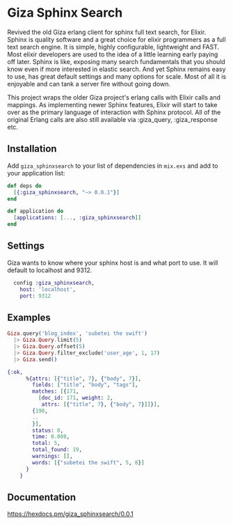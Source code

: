 Giza Sphinx Search
======
Revived the old Giza erlang client for sphinx full text search, for Elixir. Sphinx is quality software and a great choice for elixir programmers as a full text search engine.  It is simple, highly configurable, lightweight and FAST.  Most elixir developers are used to the idea of a little learning early paying off later. Sphinx is like, exposing many search fundamentals that you should know even if more interested in elastic search.  And yet Sphinx remains easy to use, has great default settings and many options for scale.  Most of all it is enjoyable and can tank a server fire without going down.

This project wraps the older Giza project's erlang calls with Elixir calls and mappings. As implementing newer Sphinx features, Elixir will start to take over as the primary language of interaction with Sphinx protocol.  All of the original Erlang calls are also still available via :giza_query, :giza_response etc.


## Installation

Add `giza_sphinxsearch` to your list of dependencies in `mix.exs` and add to your application list:

```elixir
def deps do
  [{:giza_sphinxsearch, "~> 0.0.1"}]
end
```

```elixir
def application do
  [applications: [..., :giza_sphinxsearch]]
end
```

## Settings

Giza wants to know where your sphinx host is and what port to use.  It will default to localhost and 9312.

```elixir
  config :giza_sphinxsearch,
  	host: 'localhost',
  	port: 9312
```

## Examples

```elixir
Giza.query('blog_index', 'subetei the swift')
  |> Giza.Query.limit(5)
  |> Giza.Query.offset(5)
  |> Giza.Query.filter_exclude('user_age', 1, 17)
  |> Giza.send()

{:ok,
      %{attrs: [{"title", 7}, {"body", 7}],
        fields: ["title", "body", "tags"],
        matches: [{171,
          [doc_id: 171, weight: 2,
           attrs: [{"title", 7}, {"body", 7}]]}],
        {190,
        ..
        }],
        status: 0, 
        time: 0.008, 
        total: 5, 
        total_found: 19, 
        warnings: [],
        words: [{"subetei the swift", 5, 8}]
      }
    }
```


## Documentation

https://hexdocs.pm/giza_sphinxsearch/0.0.1